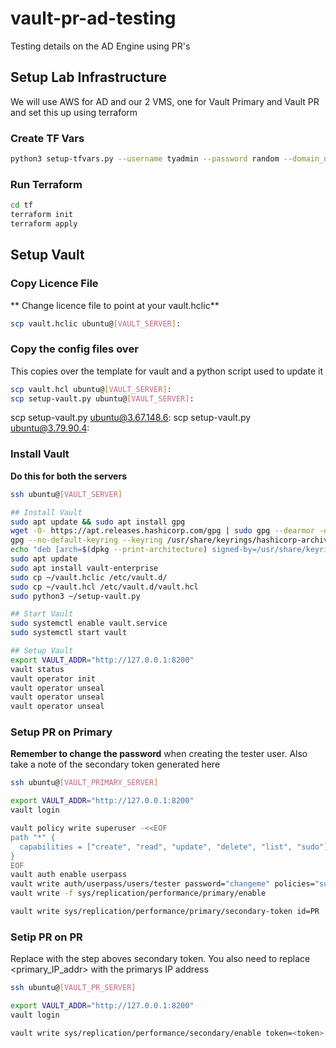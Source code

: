 # vault-pr-ad-testing
Testing details on the AD Engine using PR's

## Setup Lab Infrastructure
We will use AWS for AD and our 2 VMS, one for Vault Primary and Vault PR and set this up using terraform

### Create TF Vars
```bash
python3 setup-tfvars.py --username tyadmin --password random --domain_name tyler.home --ami_id ami-07b63a0cdc48e61fb --pem_path "~/.ssh/id_rsa" --pub_path "~/.ssh/id_rsa.pub"
```

### Run Terraform
```bash
cd tf
terraform init
terraform apply
```

## Setup Vault

### Copy Licence File
** Change licence file to point at your vault.hclic**
```bash
scp vault.hclic ubuntu@[VAULT_SERVER]:
```

### Copy the config files over
This copies over the template for vault and a python script used to update it
```bash
scp vault.hcl ubuntu@[VAULT_SERVER]:
scp setup-vault.py ubuntu@[VAULT_SERVER]:
```

scp setup-vault.py ubuntu@3.67.148.6:
scp setup-vault.py ubuntu@3.79.90.4:

### Install Vault
**Do this for both the servers**

```bash
ssh ubuntu@[VAULT_SERVER]

## Install Vault
sudo apt update && sudo apt install gpg
wget -O- https://apt.releases.hashicorp.com/gpg | sudo gpg --dearmor -o /usr/share/keyrings/hashicorp-archive-keyring.gpg
gpg --no-default-keyring --keyring /usr/share/keyrings/hashicorp-archive-keyring.gpg --fingerprint
echo "deb [arch=$(dpkg --print-architecture) signed-by=/usr/share/keyrings/hashicorp-archive-keyring.gpg] https://apt.releases.hashicorp.com $(lsb_release -cs) main" | sudo tee /etc/apt/sources.list.d/hashicorp.list
sudo apt update
sudo apt install vault-enterprise
sudo cp ~/vault.hclic /etc/vault.d/
sudo cp ~/vault.hcl /etc/vault.d/vault.hcl
sudo python3 ~/setup-vault.py

## Start Vault
sudo systemctl enable vault.service
sudo systemctl start vault

## Setup Vault
export VAULT_ADDR="http://127.0.0.1:8200"
vault status
vault operator init
vault operator unseal
vault operator unseal
vault operator unseal
```

### Setup PR on Primary
**Remember to change the password** when creating the tester user. Also take a note of the secondary token generated here
```bash
ssh ubuntu@[VAULT_PRIMARY_SERVER]

export VAULT_ADDR="http://127.0.0.1:8200"
vault login

vault policy write superuser -<<EOF
path "*" {
  capabilities = ["create", "read", "update", "delete", "list", "sudo"]
}
EOF
vault auth enable userpass
vault write auth/userpass/users/tester password="changeme" policies="superuser"
vault write -f sys/replication/performance/primary/enable

vault write sys/replication/performance/primary/secondary-token id=PR
```

### Setip PR on PR
Replace <token> with the step aboves secondary token. You also need to replace <primary_IP_addr> with the primarys IP address
```bash
ssh ubuntu@[VAULT_PR_SERVER]

export VAULT_ADDR="http://127.0.0.1:8200"
vault login

vault write sys/replication/performance/secondary/enable token=<token>
```